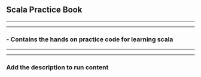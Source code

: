 ## **Scala Practice Book**
----------------------
----------------------
### - Contains the hands on practice code for learning scala
----------------------
----------------------

### Add the description to run content

